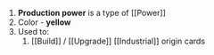 1. **Production power** is a type of [[Power]]
2. Color - **yellow**
3. Used to:
    1. [[Build]] / [[Upgrade]] [[Industrial]] origin cards
